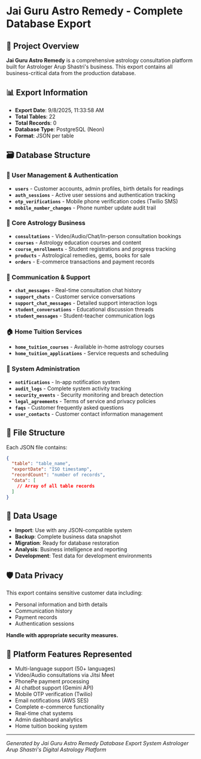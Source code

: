 # Jai Guru Astro Remedy - Complete Database Export

## 🌟 Project Overview
**Jai Guru Astro Remedy** is a comprehensive astrology consultation platform built for Astrologer Arup Shastri's business. This export contains all business-critical data from the production database.

## 📊 Export Information
- **Export Date**: 9/8/2025, 11:33:58 AM
- **Total Tables**: 22
- **Total Records**: 0
- **Database Type**: PostgreSQL (Neon)
- **Format**: JSON per table

## 🗃️ Database Structure

### 👥 User Management & Authentication
- **`users`** - Customer accounts, admin profiles, birth details for readings
- **`auth_sessions`** - Active user sessions and authentication tracking  
- **`otp_verifications`** - Mobile phone verification codes (Twilio SMS)
- **`mobile_number_changes`** - Phone number update audit trail

### 🔮 Core Astrology Business
- **`consultations`** - Video/Audio/Chat/In-person consultation bookings
- **`courses`** - Astrology education courses and content
- **`course_enrollments`** - Student registrations and progress tracking
- **`products`** - Astrological remedies, gems, books for sale
- **`orders`** - E-commerce transactions and payment records

### 💬 Communication & Support
- **`chat_messages`** - Real-time consultation chat history
- **`support_chats`** - Customer service conversations  
- **`support_chat_messages`** - Detailed support interaction logs
- **`student_conversations`** - Educational discussion threads
- **`student_messages`** - Student-teacher communication logs

### 🏠 Home Tuition Services
- **`home_tuition_courses`** - Available in-home astrology courses
- **`home_tuition_applications`** - Service requests and scheduling

### 🔧 System Administration
- **`notifications`** - In-app notification system
- **`audit_logs`** - Complete system activity tracking
- **`security_events`** - Security monitoring and breach detection
- **`legal_agreements`** - Terms of service and privacy policies
- **`faqs`** - Customer frequently asked questions
- **`user_contacts`** - Customer contact information management

## 📁 File Structure
Each JSON file contains:
```json
{
  "table": "table_name",
  "exportDate": "ISO timestamp", 
  "recordCount": "number of records",
  "data": [
    // Array of all table records
  ]
}
```

## 🔄 Data Usage
- **Import**: Use with any JSON-compatible system
- **Backup**: Complete business data snapshot
- **Migration**: Ready for database restoration  
- **Analysis**: Business intelligence and reporting
- **Development**: Test data for development environments

## 🛡️ Data Privacy
This export contains sensitive customer data including:
- Personal information and birth details
- Communication history
- Payment records
- Authentication sessions

**Handle with appropriate security measures.**

## 📱 Platform Features Represented
- Multi-language support (50+ languages)
- Video/Audio consultations via Jitsi Meet
- PhonePe payment processing
- AI chatbot support (Gemini API)
- Mobile OTP verification (Twilio)
- Email notifications (AWS SES)
- Complete e-commerce functionality
- Real-time chat systems
- Admin dashboard analytics
- Home tuition booking system

---
*Generated by Jai Guru Astro Remedy Database Export System*
*Astrologer Arup Shastri's Digital Astrology Platform*
